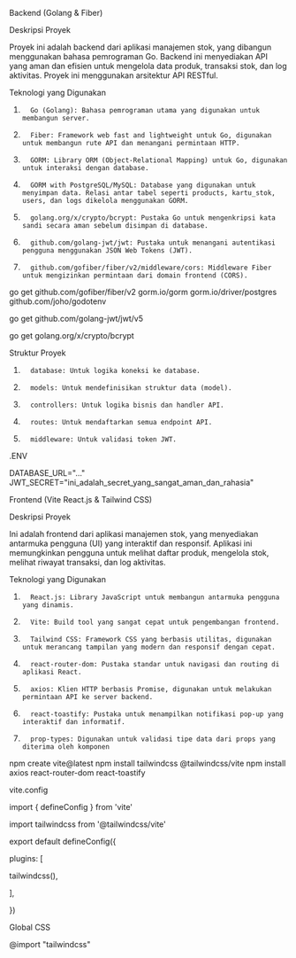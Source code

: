 Backend (Golang & Fiber)

Deskripsi Proyek

Proyek ini adalah backend dari aplikasi manajemen stok, yang dibangun menggunakan bahasa pemrograman Go. Backend ini menyediakan API yang aman dan efisien untuk mengelola data produk, transaksi stok, dan log aktivitas. Proyek ini menggunakan arsitektur API RESTful.

Teknologi yang Digunakan

1.       Go (Golang): Bahasa pemrograman utama yang digunakan untuk membangun server.

2.       Fiber: Framework web fast and lightweight untuk Go, digunakan untuk membangun rute API dan menangani permintaan HTTP.

3.       GORM: Library ORM (Object-Relational Mapping) untuk Go, digunakan untuk interaksi dengan database.

4.       GORM with PostgreSQL/MySQL: Database yang digunakan untuk menyimpan data. Relasi antar tabel seperti products, kartu_stok, users, dan logs dikelola menggunakan GORM.

5.       golang.org/x/crypto/bcrypt: Pustaka Go untuk mengenkripsi kata sandi secara aman sebelum disimpan di database.

6.       github.com/golang-jwt/jwt: Pustaka untuk menangani autentikasi pengguna menggunakan JSON Web Tokens (JWT).

7.       github.com/gofiber/fiber/v2/middleware/cors: Middleware Fiber untuk mengizinkan permintaan dari domain frontend (CORS).

go get github.com/gofiber/fiber/v2 gorm.io/gorm gorm.io/driver/postgres github.com/joho/godotenv

go get github.com/golang-jwt/jwt/v5

go get golang.org/x/crypto/bcrypt

Struktur Proyek

1.       database: Untuk logika koneksi ke database.

2.       models: Untuk mendefinisikan struktur data (model).

3.       controllers: Untuk logika bisnis dan handler API.

4.       routes: Untuk mendaftarkan semua endpoint API.

5.       middleware: Untuk validasi token JWT.

.ENV

DATABASE_URL="..."
JWT_SECRET="ini_adalah_secret_yang_sangat_aman_dan_rahasia"

Frontend (Vite React.js & Tailwind CSS)

Deskripsi Proyek

Ini adalah frontend dari aplikasi manajemen stok, yang menyediakan antarmuka pengguna (UI) yang interaktif dan responsif. Aplikasi ini memungkinkan pengguna untuk melihat daftar produk, mengelola stok, melihat riwayat transaksi, dan log aktivitas.

Teknologi yang Digunakan

1.       React.js: Library JavaScript untuk membangun antarmuka pengguna yang dinamis.

2.       Vite: Build tool yang sangat cepat untuk pengembangan frontend.

3.       Tailwind CSS: Framework CSS yang berbasis utilitas, digunakan untuk merancang tampilan yang modern dan responsif dengan cepat.

4.       react-router-dom: Pustaka standar untuk navigasi dan routing di aplikasi React.

5.       axios: Klien HTTP berbasis Promise, digunakan untuk melakukan permintaan API ke server backend.

6.       react-toastify: Pustaka untuk menampilkan notifikasi pop-up yang interaktif dan informatif.

7.       prop-types: Digunakan untuk validasi tipe data dari props yang diterima oleh komponen

npm create vite@latest
npm install tailwindcss @tailwindcss/vite
npm install axios react-router-dom react-toastify

vite.config

import { defineConfig } from 'vite'

import tailwindcss from '@tailwindcss/vite'

export default defineConfig({

plugins: [

tailwindcss(),

],

})

Global CSS

@import "tailwindcss"
